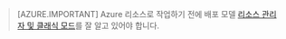 > [AZURE.IMPORTANT] Azure 리소스로 작업하기 전에 배포 모델 [리소스 관리자 및 클래식 모드](../articles/resource-manager-deployment-model.md)를 잘 알고 있어야 합니다.

<!---HONumber=AcomDC_0218_2016-->